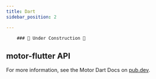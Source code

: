 ```yaml
---
title: Dart
sidebar_position: 2

---
```

```
    ### 🚧 Under Construction 🚧
```
## motor-flutter API

For more information, see the Motor Dart Docs on  [pub.dev](https://pub.dev/documentation/motor_flutter/latest/).
